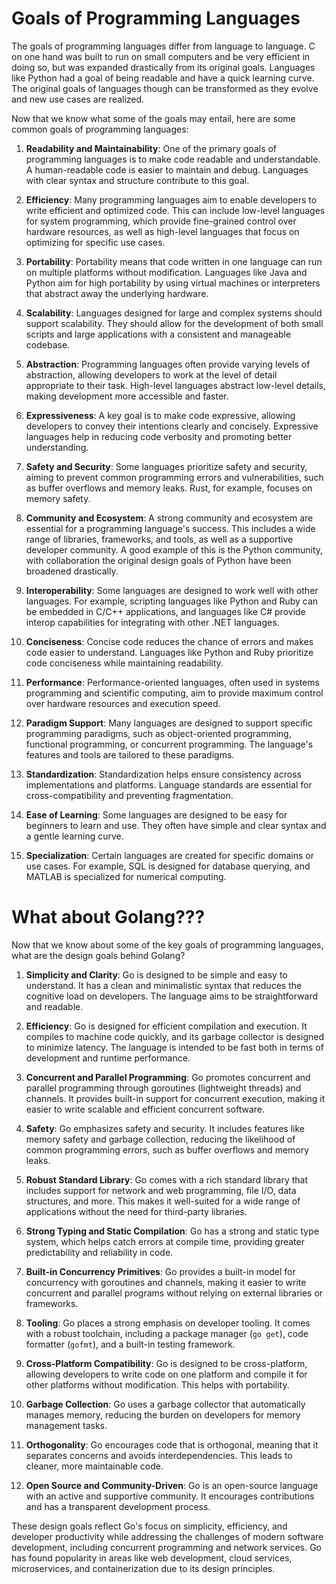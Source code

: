 # Goals of Programming Languages

The goals of programming languages differ from language to language. C on one hand was built to run on small computers and be very efficient in doing so, but was expanded drastically from its original goals. Languages like Python had a goal of being readable and have a quick learning curve. The original goals of languages though can be transformed as they evolve and new use cases are realized. 

Now that we know what some of the goals may entail, here are some common goals of programming languages:

1. **Readability and Maintainability**: One of the primary goals of programming languages is to make code readable and understandable. A human-readable code is easier to maintain and debug. Languages with clear syntax and structure contribute to this goal.

2. **Efficiency**: Many programming languages aim to enable developers to write efficient and optimized code. This can include low-level languages for system programming, which provide fine-grained control over hardware resources, as well as high-level languages that focus on optimizing for specific use cases.

3. **Portability**: Portability means that code written in one language can run on multiple platforms without modification. Languages like Java and Python aim for high portability by using virtual machines or interpreters that abstract away the underlying hardware.

4. **Scalability**: Languages designed for large and complex systems should support scalability. They should allow for the development of both small scripts and large applications with a consistent and manageable codebase.

5. **Abstraction**: Programming languages often provide varying levels of abstraction, allowing developers to work at the level of detail appropriate to their task. High-level languages abstract low-level details, making development more accessible and faster.

6. **Expressiveness**: A key goal is to make code expressive, allowing developers to convey their intentions clearly and concisely. Expressive languages help in reducing code verbosity and promoting better understanding.

7. **Safety and Security**: Some languages prioritize safety and security, aiming to prevent common programming errors and vulnerabilities, such as buffer overflows and memory leaks. Rust, for example, focuses on memory safety.

8. **Community and Ecosystem**: A strong community and ecosystem are essential for a programming language's success. This includes a wide range of libraries, frameworks, and tools, as well as a supportive developer community. A good example of this is the Python community, with collaboration the original design goals of Python have been broadened drastically. 

9. **Interoperability**: Some languages are designed to work well with other languages. For example, scripting languages like Python and Ruby can be embedded in C/C++ applications, and languages like C# provide interop capabilities for integrating with other .NET languages.

10. **Conciseness**: Concise code reduces the chance of errors and makes code easier to understand. Languages like Python and Ruby prioritize code conciseness while maintaining readability.

11. **Performance**: Performance-oriented languages, often used in systems programming and scientific computing, aim to provide maximum control over hardware resources and execution speed.

12. **Paradigm Support**: Many languages are designed to support specific programming paradigms, such as object-oriented programming, functional programming, or concurrent programming. The language's features and tools are tailored to these paradigms.

13. **Standardization**: Standardization helps ensure consistency across implementations and platforms. Language standards are essential for cross-compatibility and preventing fragmentation.

14. **Ease of Learning**: Some languages are designed to be easy for beginners to learn and use. They often have simple and clear syntax and a gentle learning curve.

15. **Specialization**: Certain languages are created for specific domains or use cases. For example, SQL is designed for database querying, and MATLAB is specialized for numerical computing.


# What about Golang???

Now that we know about some of the key goals of programming languages, what are the design goals behind Golang?

1. **Simplicity and Clarity**: Go is designed to be simple and easy to understand. It has a clean and minimalistic syntax that reduces the cognitive load on developers. The language aims to be straightforward and readable.

2. **Efficiency**: Go is designed for efficient compilation and execution. It compiles to machine code quickly, and its garbage collector is designed to minimize latency. The language is intended to be fast both in terms of development and runtime performance.

3. **Concurrent and Parallel Programming**: Go promotes concurrent and parallel programming through goroutines (lightweight threads) and channels. It provides built-in support for concurrent execution, making it easier to write scalable and efficient concurrent software.

4. **Safety**: Go emphasizes safety and security. It includes features like memory safety and garbage collection, reducing the likelihood of common programming errors, such as buffer overflows and memory leaks.

5. **Robust Standard Library**: Go comes with a rich standard library that includes support for network and web programming, file I/O, data structures, and more. This makes it well-suited for a wide range of applications without the need for third-party libraries.

6. **Strong Typing and Static Compilation**: Go has a strong and static type system, which helps catch errors at compile time, providing greater predictability and reliability in code.

7. **Built-in Concurrency Primitives**: Go provides a built-in model for concurrency with goroutines and channels, making it easier to write concurrent and parallel programs without relying on external libraries or frameworks.

8. **Tooling**: Go places a strong emphasis on developer tooling. It comes with a robust toolchain, including a package manager (`go get`), code formatter (`gofmt`), and a built-in testing framework.

9. **Cross-Platform Compatibility**: Go is designed to be cross-platform, allowing developers to write code on one platform and compile it for other platforms without modification. This helps with portability.

10. **Garbage Collection**: Go uses a garbage collector that automatically manages memory, reducing the burden on developers for memory management tasks.

11. **Orthogonality**: Go encourages code that is orthogonal, meaning that it separates concerns and avoids interdependencies. This leads to cleaner, more maintainable code.

12. **Open Source and Community-Driven**: Go is an open-source language with an active and supportive community. It encourages contributions and has a transparent development process.

These design goals reflect Go's focus on simplicity, efficiency, and developer productivity while addressing the challenges of modern software development, including concurrent programming and network services. Go has found popularity in areas like web development, cloud services, microservices, and containerization due to its design principles.
